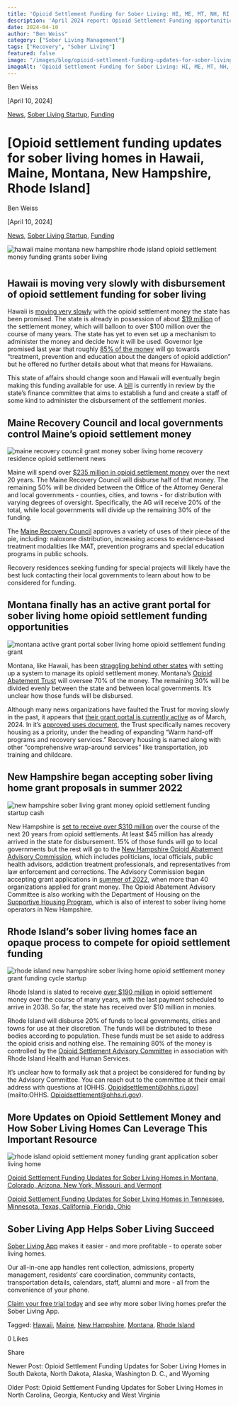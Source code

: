 ```yaml
---
title: 'Opioid Settlement Funding for Sober Living: HI, ME, MT, NH, RI Updates.'
description: 'April 2024 report: Opioid Settlement Funding opportunities for sober living homes in HI, ME, MT, NH, & RI.'
date: 2024-04-10
author: "Ben Weiss"
category: ["Sober Living Management"]
tags: ["Recovery", "Sober Living"]
featured: false
image: "/images/blog/opioid-settlement-funding-updates-for-sober-living-homes-in-hawaii-maine-montana-new-hampshire-rhode-island/Screen_Shot_2024-04-10_at_8.15.10_PM.png"
imageAlt: 'Opioid Settlement Funding for Sober Living: HI, ME, MT, NH, RI Updates.'
---
```


Ben Weiss

[April 10, 2024]

[News](/sober-living-app-blog/category/News), [Sober Living Startup](/sober-living-app-blog/category/Sober+Living+Startup), [Funding](/sober-living-app-blog/category/Funding)

#  [Opioid settlement funding updates for sober living homes in Hawaii, Maine, Montana, New Hampshire, Rhode Island]

Ben Weiss

[April 10, 2024]

[News](/sober-living-app-blog/category/News), [Sober Living Startup](/sober-living-app-blog/category/Sober+Living+Startup), [Funding](/sober-living-app-blog/category/Funding)

![hawaii maine montana new hampshire rhode island opioid settlement money funding grants sober living](/images/blog/opioid-settlement-funding-updates-for-sober-living-homes-in-hawaii-maine-montana-new-hampshire-rhode-island/Screen_Shot_2024-04-10_at_8.14.24_PM.png)

# 

## Hawaii is moving very slowly with disbursement of opioid settlement funding for sober living 

Hawaii is [moving very slowly](https://kffhealthnews.org/news/article/millions-opioid-settlement-funds-untouched-unused-overdose-deaths/) with the opioid settlement money the state has been promised. The state is already in possession of about [$19 million](https://www.hawaiipublicradio.org/local-news/2024-02-02/lawmakers-look-to-fund-resources-for-substance-abuse-issues) of the settlement money, which will balloon to over $100 million over the course of many years. The state has yet to even set up a mechanism to administer the money and decide how it will be used. Governor Ige promised last year that roughly [85% of the money](https://www.civilbeat.org/2022/08/hawaii-will-spend-78m-in-opioid-settlement-funds-on-treatment-and-prevention/) will go towards “treatment, prevention and education about the dangers of opioid addiction” but he offered no further details about what that means for Hawaiians. 

This state of affairs should change soon and Hawaii will eventually begin making this funding available for use. A [bill](https://legiscan.com/gaits/subject/376940) is currently in review by the state’s finance committee that aims to establish a fund and create a staff of some kind to administer the disbursement of the settlement monies. 

## Maine Recovery Council and local governments control Maine’s opioid settlement money

![maine recovery council grant money sober living home recovery residence opioid settlement news](/images/blog/opioid-settlement-funding-updates-for-sober-living-homes-in-hawaii-maine-montana-new-hampshire-rhode-island/Screen_Shot_2024-04-10_at_8.14.34_PM.png)

Maine will spend over [$235 million in opioid settlement money](https://themainemonitor.org/tracking-opioid-settlement-maine/) over the next 20 years. The Maine Recovery Council will disburse half of that money. The remaining 50% will be divided between the Office of the Attorney General and local governments - counties, cities, and towns - for distribution with varying degrees of oversight. Specifically, the AG will receive 20% of the total, while local governments will divide up the remaining 30% of the funding. 

The [Maine Recovery Council](https://www.maine.gov/ag/recovery-council/index.shtml) approves a variety of uses of their piece of the pie, including: naloxone distribution, increasing access to evidence-based treatment modalities like MAT, prevention programs and special education programs in public schools. 

Recovery residences seeking funding for special projects will likely have the best luck contacting their local governments to learn about how to be considered for funding. 

## Montana finally has an active grant portal for sober living home opioid settlement funding opportunities

![montana active grant portal sober living home opioid settlement funding grant](/images/blog/opioid-settlement-funding-updates-for-sober-living-homes-in-hawaii-maine-montana-new-hampshire-rhode-island/Screen_Shot_2024-04-10_at_8.14.42_PM.png)

Montana, like Hawaii, has been [straggling behind other states](https://www.cbsnews.com/news/opioid-settlement-funds-millions-untouched-as-overdose-deaths-rise/) with setting up a system to manage its opioid settlement money. Montana’s [Opioid Abatement Trust](https://montanaopioid.org/about/) will oversee 70% of the money. The remaining 30% will be divided evenly between the state and between local governments. It’s unclear how those funds will be disbursed. 

Although many news organizations have faulted the Trust for moving slowly in the past, it appears that [their grant portal is currently active](https://www.grantinterface.com/Home/Logon?urlkey=montanaopioid) as of March, 2024. In it’s [approved uses document](https://montanaopioid.org/wp-content/uploads/2023/05/Exhibit-E-List-of-opiod-remediation-uses.pdf), the Trust specifically names recovery housing as a priority, under the heading of expanding “Warm hand-off programs and recovery services.” Recovery housing is named along with other “comprehensive wrap-around services” like transportation, job training and childcare.

## New Hampshire began accepting sober living home grant proposals in summer 2022

![new hampshire sober living grant money opioid settlement funding startup cash](/images/blog/opioid-settlement-funding-updates-for-sober-living-homes-in-hawaii-maine-montana-new-hampshire-rhode-island/Screen_Shot_2024-04-10_at_8.14.57_PM.png)

New Hampshire is [set to receive over $310 million](https://www.nhpr.org/nh-news/2023-04-19/new-hampshire-opioid-lawsuits-money-settlements-treatment-recovery-enforcement) over the course of the next 20 years from opioid settlements. At least $45 million has already arrived in the state for disbursement. 15% of those funds will go to local governments but the rest will go to the [New Hampshire Opioid Abatement Advisory Commission](https://www.dhhs.nh.gov/about-dhhs/advisory-organizations/nh-opioid-abatement-trust-fund-advisory-commission), which includes politicians, local officials, public health advisors, addiction treatment professionals, and representatives from law enforcement and corrections. The Advisory Commission began accepting grant applications in [summer of 2022](https://www.dhhs.nh.gov/news-and-media/rga-2023-dbh-01-opioi-opioid-abatement-programs), when more than 40 organizations applied for grant money. The Opioid Abatement Advisory Committee is also working with the Department of Housing on the [Supportive Housing Program](https://www.nhhfa.org/notice-of-funding-opportunity-supportive-housing-program-2/), which is also of interest to sober living home operators in New Hampshire. 

## Rhode Island’s sober living homes face an opaque process to compete for opioid settlement funding 

![rhode island new hampshire sober living home opioid settlement money grant funding cycle startup](/images/blog/opioid-settlement-funding-updates-for-sober-living-homes-in-hawaii-maine-montana-new-hampshire-rhode-island/Screen_Shot_2024-04-10_at_8.15.10_PM.png)

Rhode Island is slated to receive [over $190 million](https://rhodeislandcurrent.com/2023/12/18/r-i-to-receive-56m-under-latest-opioid-settlement-with-pharmacy-chains/) in opioid settlement money over the course of many years, with the last payment scheduled to arrive in 2038. So far, the state has received over $10 million in monies. 

Rhode Island will disburse 20% of funds to local governments, cities and towns for use at their discretion. The funds will be distributed to these bodies according to population. These funds must be set aside to address the opioid crisis and nothing else. The remaining 80% of the money is controlled by the [Opioid Settlement Advisory Committee](https://eohhs.ri.gov/Opioid-Settlement-Advisory-Committee) in association with Rhode Island Health and Human Services. 

It’s unclear how to formally ask that a project be considered for funding by the Advisory Committee. You can reach out to the committee at their email address with questions at [OHHS. Opioidsettlement@ohhs.ri.gov](mailto:OHHS. Opioidsettlement@ohhs.ri.gov). 

## More Updates on Opioid Settlement Money and How Sober Living Homes Can Leverage This Important Resource

![rhode island opioid settlement money funding grant application sober living home](/images/blog/opioid-settlement-funding-updates-for-sober-living-homes-in-hawaii-maine-montana-new-hampshire-rhode-island/Screen_Shot_2024-04-10_at_8.15.22_PM.png)

[Opioid Settlement Funding Updates for Sober Living Homes in Montana, Colorado, Arizona, New York, Missouri, and Vermont](https://soberlivingapp.com/sober-living-app-blog/2024/3/10/opioid-settlement-funding-updates-for-sober-living-homes-in-montana-colorado-arizona-new-york-missouri-and-vermont)

[Opioid Settlement Funding Updates for Sober Living Homes in Tennessee, Minnesota, Texas, California, Florida, Ohio](https://soberlivingapp.com/sober-living-app-blog/2024/3/20/opioid-settlement-funding-updates-for-sober-living-homes-in-tennessee-minnesota-texas-california-floridanbsp-ohio)

## Sober Living App Helps Sober Living Succeed 

[Sober Living App](/) makes it easier - and more profitable - to operate sober living homes. 

Our all-in-one app handles rent collection, admissions, property management, residents’ care coordination, community contacts, transportation details, calendars, staff, alumni and more - all from the convenience of your phone. 

[Claim your free trial today](https://behavehealth.com/get-started) and see why more sober living homes prefer the Sober Living App.

Tagged: [Hawaii](/sober-living-app-blog/tag/Hawaii), [Maine](/sober-living-app-blog/tag/Maine), [New Hampshire](/sober-living-app-blog/tag/New+Hampshire), [Montana](/sober-living-app-blog/tag/Montana), [Rhode Island](/sober-living-app-blog/tag/Rhode+Island)

0 Likes

Share

Newer Post: Opioid Settlement Funding Updates for Sober Living Homes in South Dakota, North Dakota, Alaska, Washington D. C., and Wyoming

Older Post: Opioid Settlement Funding Updates for Sober Living Homes in North Carolina, Georgia, Kentucky and West Virginia